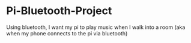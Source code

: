 # Pi-Bluetooth-Project
Using bluetooth, I want my pi to play music when I walk into a room (aka when my phone connects to the pi via bluetooth)
